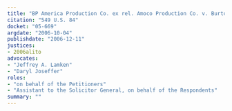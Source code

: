 ```yaml
---
title: "BP America Production Co. ex rel. Amoco Production Co. v. Burton"
citation: "549 U.S. 84"
docket: "05-669"
argdate: "2006-10-04"
publishdate: "2006-12-11"
justices:
- 2006alito
advocates:
- "Jeffrey A. Lamken"
- "Daryl Joseffer"
roles:
- "on behalf of the Petitioners"
- "Assistant to the Solicitor General, on behalf of the Respondents"
summary: ""
---
```


